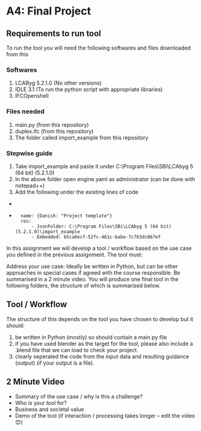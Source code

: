 # A4: Final Project


## Requirements to run tool

To run the tool you will need the following softwares and files downloaded from this 

### Softwares
1. LCAByg 5.2.1.0 (No other versions)
2. IDLE 3.1 (To run the python script with appropriate libraries)
3. IFCOpenshell 

### Files needed
1. main.py (from this repository)
2. duplex.ifc (from this repository)
3. The folder called import_example from this repository

### Stepwise guide
1. Take import_example and paste it under C:\Program Files\SBi\LCAbyg 5 (64 bit) (5.2.1.0)
2. In the above folder open engine.yaml as administrator (can be done with notepad++)
3. Add the following under the existing lines of code
-
-
        name: {Danish: "Project template"}
        res: 
            - JsonFolder: C:\Program Files\SBi\LCAbyg 5 (64 bit) (5.2.1.0)\import_example
            - Embedded: b5ca0ecf-52fc-461c-babe-7c763dc067ef
            


In this assignment we will develop a tool / workflow based on the use case you defined in the previous assignment.
The tool must:

Address your use case:
Ideally be written in Python, but can be other approaches in special cases if agreed with the course responsible.
Be summarised in a 2 minute video. You will produce one final tool in the following folders, the structure of which is summarised below.

## Tool / Workflow
The structure of this depends on the tool you have chosen to develop but it should:

1. be written in Python (mostly) so should contain a main.py file
2. if you have used blender as the target for the tool, please also include a .blend file that we can load to check your project.
3. clearly seperated the code from the input data and resulting guidance (output) (if your output is a file).


## 2 Minute Video
- Summary of the use case / why is this a challenge?
- Who is your tool for?
- Business and societal value
- Demo of the tool (if interaction / processing takes longer – edit the video 😊)



